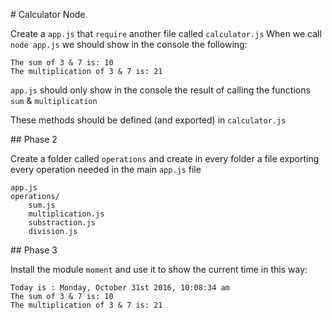 # Calculator Node

Create a `app.js` that `require` another file called `calculator.js`
When we call `node app.js` we should show in the console the following:

    The sum of 3 & 7 is: 10
    The multiplication of 3 & 7 is: 21

`app.js` should only show in the console the result of calling the functions `sum` & `multiplication`

These methods should be defined (and exported) in `calculator.js`

## Phase 2

Create a folder called `operations` and create in every folder a file exporting every operation needed in the main `app.js` file

    app.js
    operations/
        sum.js
        multiplication.js
        substraction.js
        division.js

## Phase 3

Install the module `moment` and use it to show the current time in this way:

    Today is : Monday, October 31st 2016, 10:08:34 am
    The sum of 3 & 7 is: 10
    The multiplication of 3 & 7 is: 21

